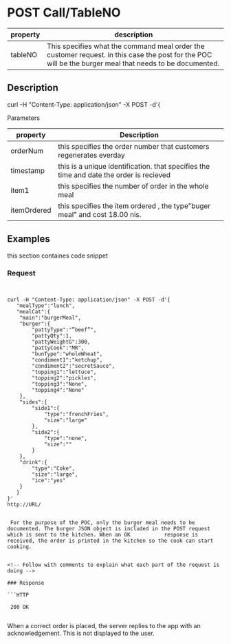 # POST Call/TableNO

property | description
-------- | -----------
tableNO  | This specifies what the command meal order the customer request. in this case the post for the POC will be the burger meal that needs to be documented.

## Description
curl -H "Content-Type: application/json" -X POST -d'{


<!-- post- used to get the command  meal order from the customer.in this case the Post for the POC will be the burger meal that needs to be documented. -->

<!-- Enter a short description. What is it for, and what can it do? -->

Parameters

property | Description
-------- | -----------
orderNum |  this specifies the order number that customers regenerates everday 
timestamp |this is a unique identification. that specifies the time and date the order is recieved 
item1 |  this specifies the number of order in the whole meal 
itemOrdered | this specifies the item ordered , the type"buger meal" and cost 18.00 nis.


<!-- Replace the two example rows and include rows for all your parameters. -->
<!-- If one of the parameters has a set of sub-parameters, create a table or bulleted list for that, but proceed with caution. If the API is complex, there might be an easier way to do your reference section than writing markup by hand. -->


## Examples
this section containes code snippet
### Request

```HTTP

   
curl -H "Content-Type: application/json" -X POST -d'{
   "mealType":"lunch",
   "mealCat":{
  	"main":"burgerMeal",
  	"burger":{
     	"pattyType":"”beef”",
     	"pattyQty":1,
     	"pattyWeightG":300,
     	"pattyCook":"MR",
     	"bunType":"wholeWheat",
     	"condiment1":"ketchup",
     	"condiment2":"secretSauce",
     	"topping1":"lettuce",
     	"topping2":"pickles",
     	"topping3":"None",
     	"topping4":"None"
  	},
  	"sides":{
     	"side1":{
        	"type":"frenchFries",
        	"size":"large"
     	},
     	"side2":{
        	"type":"none",
        	"size":""
     	}
  	},
  	"drink":{
     	"type":"Coke",
     	"size":"large",
     	"ice":"yes"
  	}
   }
}'
http://URL/


 For the purpose of the POC, only the burger meal needs to be documented. The burger JSON object is included in the POST request which is sent to the kitchen. When an OK           response is received, the order is printed in the kitchen so the cook can start cooking. 


<!-- Follow with comments to explain what each part of the request is doing -->

### Response

```HTTP

 200 OK 


```
   When a correct order is placed, the server replies to the app with an acknowledgement. This is not displayed to the user.    
